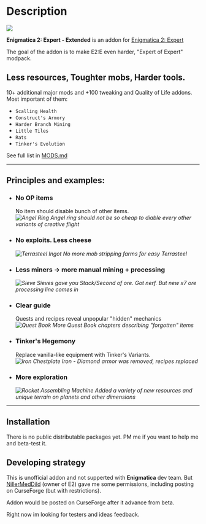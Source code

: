 # Description

![](https://i.imgur.com/afnpdXm.png)

**Enigmatica 2: Expert - Extended** is an addon for [Enigmatica 2: Expert](https://www.curseforge.com/minecraft/modpacks/enigmatica2expert)

The goal of the addon is to make E2:E even harder, "Expert of Expert" modpack.

## Less resources, Toughter mobs, Harder tools.

10+ additional major mods and +100 tweaking and Quality of Life addons. Most important of them:
 - `Scalling Health`
 - `Construct's Armory`
 - `Harder Branch Mining`
 - `Little Tiles`
 - `Rats`
 - `Tinker's Evolution`


See full list in [MODS.md](MODS.md)


-----------------

## Principles and examples:

- ### No OP items
  No item should disable bunch of other items.  
  *![](https://git.io/JOv9z "Angel Ring") Angel ring should not be so cheap to diable every other variants of creative flight*
  
- ### No exploits. Less cheese  
  *![](https://git.io/JOv92 "Terrasteel Ingot") No more mob stripping farms for easy Terrasteel*

- ### Less miners -> more manual mining + processing  
  *![](https://git.io/JOv90 "Sieve") Sieves gave you Stack/Second of ore. Got nerf. But new x7 ore processing line comes in*

- ### Clear guide
  Quests and recipes reveal unpopular "hidden" mechanics  
  *![](https://git.io/JtJMc "Quest Book") More Quest Book chapters describing "forgotten" items*
  
- ### Tinker's Hegemony  
  Replace vanilla-like equipment with Tinker's Variants.  
  *![](https://git.io/JOv9u "Iron Chestplate") Iron - Diamond armor was removed, recipes replaced*
  
- ### More exploration  
  *![](https://git.io/Jze1z "Rocket Assembling Machine") Added a variety of new resources and unique terrain on planets and other dimensions*


-----------------

## Installation

There is no public distributable packages yet. PM me if you want to help me and beta-test it.

## Developing strategy

This is unofficial addon and not supperted with **Enigmatica** dev team. But [NillerMedDild](https://github.com/NillerMedDild) (owner of E2) gave me some permissions, including posting on CurseForge (but with restrictions).

Addon would be posted on CurseForge after it advance from beta.

Right now im looking for testers and ideas feedback.